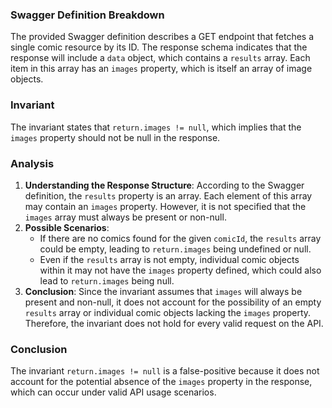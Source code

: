 ### Swagger Definition Breakdown
The provided Swagger definition describes a GET endpoint that fetches a single comic resource by its ID. The response schema indicates that the response will include a `data` object, which contains a `results` array. Each item in this array has an `images` property, which is itself an array of image objects. 

### Invariant
The invariant states that `return.images != null`, which implies that the `images` property should not be null in the response. 

### Analysis
1. **Understanding the Response Structure**: According to the Swagger definition, the `results` property is an array. Each element of this array may contain an `images` property. However, it is not specified that the `images` array must always be present or non-null. 
2. **Possible Scenarios**: 
   - If there are no comics found for the given `comicId`, the `results` array could be empty, leading to `return.images` being undefined or null. 
   - Even if the `results` array is not empty, individual comic objects within it may not have the `images` property defined, which could also lead to `return.images` being null. 
3. **Conclusion**: Since the invariant assumes that `images` will always be present and non-null, it does not account for the possibility of an empty `results` array or individual comic objects lacking the `images` property. Therefore, the invariant does not hold for every valid request on the API.

### Conclusion
The invariant `return.images != null` is a false-positive because it does not account for the potential absence of the `images` property in the response, which can occur under valid API usage scenarios.
